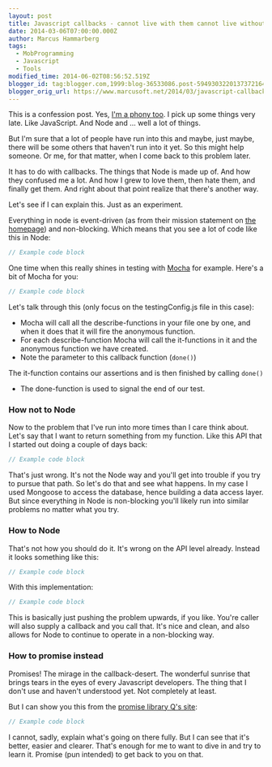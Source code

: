 ```yaml
---
layout: post
title: Javascript callbacks - cannot live with them cannot live without them... or can you?
date: 2014-03-06T07:00:00.000Z
author: Marcus Hammarberg
tags:
  - MobProgramming
  - Javascript
  - Tools
modified_time: 2014-06-02T08:56:52.519Z
blogger_id: tag:blogger.com,1999:blog-36533086.post-5949303220137372164
blogger_orig_url: https://www.marcusoft.net/2014/03/javascript-callbacks-cant-live-with.html
---
```


This is a confession post. Yes, [I'm a phony too](http://www.hanselman.com/blog/ImAPhonyAreYou.aspx). I pick up some things very late. Like JavaScript. And Node and ... well a lot of things.

But I'm sure that a lot of people have run into this and maybe, just maybe, there will be some others that haven't run into it yet. So this might help someone. Or me, for that matter, when I come back to this problem later.

It has to do with callbacks. The things that Node is made up of. And how they confused me a lot. And how I grew to love them, then hate them, and finally get them. And right about that point realize that there's another way.

Let's see if I can explain this. Just as an experiment.

Everything in node is event-driven (as from their mission statement on [the homepage](http://nodejs.org/)) and non-blocking. Which means that you see a lot of code like this in Node:

```javascript
// Example code block
```

One time when this really shines in testing with [Mocha](http://visionmedia.github.io/mocha/) for example. Here's a bit of Mocha for you:

```javascript
// Example code block
```

Let's talk through this (only focus on the testingConfig.js file in this case):

- Mocha will call all the describe-functions in your file one by one, and when it does that it will fire the anonymous function.
- For each describe-function Mocha will call the it-functions in it and the anonymous function we have created.
- Note the parameter to this callback function (`done()`)

The it-function contains our assertions and is then finished by calling `done()`

- The done-function is used to signal the end of our test.

### How not to Node

Now to the problem that I've run into more times than I care think about. Let's say that I want to return something from my function. Like this API that I started out doing a couple of days back:

```javascript
// Example code block
```

That's just wrong. It's not the Node way and you'll get into trouble if you try to pursue that path. So let's do that and see what happens. In my case I used Mongoose to access the database, hence building a data access layer. But since everything in Node is non-blocking you'll likely run into similar problems no matter what you try.

### How to Node

That's not how you should do it. It's wrong on the API level already. Instead it looks something like this:

```javascript
// Example code block
```

With this implementation:

```javascript
// Example code block
```

This is basically just pushing the problem upwards, if you like. You're caller will also supply a callback and you call that. It's nice and clean, and also allows for Node to continue to operate in a non-blocking way.

### How to promise instead

Promises! The mirage in the callback-desert. The wonderful sunrise that brings tears in the eyes of every Javascript developers. The thing that I don't use and haven't understood yet. Not completely at least.

But I can show you this from the [promise library Q's site](https://github.com/kriskowal/q):

```javascript
// Example code block
```

I cannot, sadly, explain what's going on there fully. But I can see that it's better, easier and clearer. That's enough for me to want to dive in and try to learn it. Promise (pun intended) to get back to you on that.